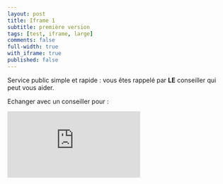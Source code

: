 ```yaml
---
layout: post
title: Iframe 1
subtitle: première version
tags: [test, iframe, large]
comments: false
full-width: true
with_iframe: true
published: false
---
```


Service public simple et rapide : vous êtes rappelé par **LE** conseiller qui peut vous aider.


Echanger avec un conseiller pour :

<iframe data-iframe="true" src="https://reso-staging.osc-fr1.scalingo.io/aide-entreprise/iframe-test-1" frameborder="0"></iframe>
